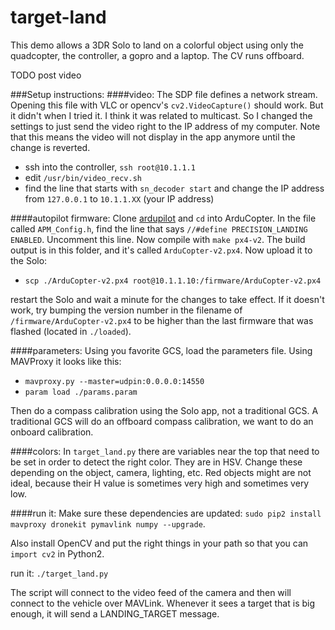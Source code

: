 target-land
===========

This demo allows a 3DR Solo to land on a colorful object using only the quadcopter, the controller, a gopro and a laptop.  The CV runs offboard.

TODO post video

###Setup instructions:
####video:
The SDP file defines a network stream. Opening this file with VLC or opencv's `cv2.VideoCapture()` should work.  But it didn't when I tried it.  I think it was related to multicast. So I changed the settings to just send the video right to the IP address of my computer.  Note that this means the video will not display in the app anymore until the change is reverted.

- ssh into the controller, `ssh root@10.1.1.1`
- edit `/usr/bin/video_recv.sh`
- find the line that starts with `sn_decoder start` and change the IP address from `127.0.0.1` to `10.1.1.XX` (your IP address)

####autopilot firmware:
Clone [ardupilot](github.com/diydrones/ardupilot) and `cd` into ArduCopter.  In the file called `APM_Config.h`, find the line that says `//#define PRECISION_LANDING ENABLED`.  Uncomment this line.  Now compile with `make px4-v2`. The build output is in this folder, and it's called `ArduCopter-v2.px4`.  Now upload it to the Solo:

- `scp ./ArduCopter-v2.px4 root@10.1.1.10:/firmware/ArduCopter-v2.px4`

restart the Solo and wait a minute for the changes to take effect. If it doesn't work, try bumping the version number in the filename of `/firmware/ArduCopter-v2.px4` to be higher than the last firmware that was flashed (located in `./loaded`).

####parameters:
Using you favorite GCS, load the parameters file. Using MAVProxy it looks like this:

- `mavproxy.py --master=udpin:0.0.0.0:14550`
- `param load ./params.param`

Then do a compass calibration using the Solo app, not a traditional GCS.  A traditional GCS will do an offboard compass calibration, we want to do an onboard calibration.

####colors:
In `target_land.py` there are variables near the top that need to be set in order to detect the right color. They are in HSV.  Change these depending on the object, camera, lighting, etc. Red objects might are not ideal, because their H value is sometimes very high and sometimes very low.

####run it:
Make sure these dependencies are updated:
`sudo pip2 install mavproxy dronekit pymavlink numpy --upgrade`.

Also install OpenCV and put the right things in your path so that you can `import cv2` in Python2.

run it: `./target_land.py`

The script will connect to the video feed of the camera and then will connect to the vehicle over MAVLink.  Whenever it sees a target that is big enough, it will send a LANDING_TARGET message.
